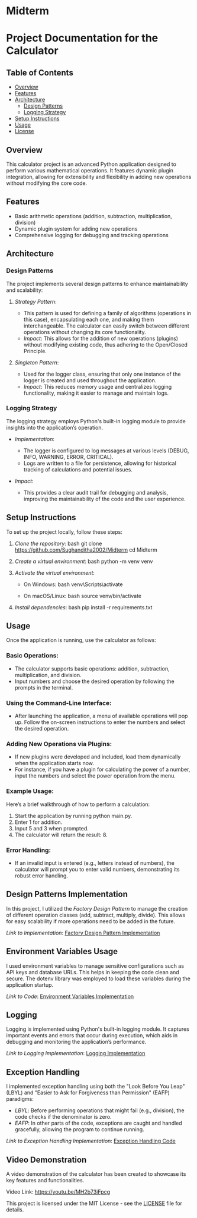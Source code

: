 # Midterm
# Project Documentation for the Calculator

## Table of Contents

- [Overview](#overview)
- [Features](#features)
- [Architecture](#architecture)
  - [Design Patterns](#design-patterns)
  - [Logging Strategy](#logging-strategy)
- [Setup Instructions](#setup-instructions)
- [Usage](#usage)
- [License](#license)

## Overview

This calculator project is an advanced Python application designed to perform various mathematical operations. It features dynamic plugin integration, allowing for extensibility and flexibility in adding new operations without modifying the core code.

## Features

- Basic arithmetic operations (addition, subtraction, multiplication, division)
- Dynamic plugin system for adding new operations
- Comprehensive logging for debugging and tracking operations

## Architecture

### Design Patterns

The project implements several design patterns to enhance maintainability and scalability:

1. *Strategy Pattern*: 
   - This pattern is used for defining a family of algorithms (operations in this case), encapsulating each one, and making them interchangeable. The calculator can easily switch between different operations without changing its core functionality.
   - *Impact*: This allows for the addition of new operations (plugins) without modifying existing code, thus adhering to the Open/Closed Principle.

2. *Singleton Pattern*: 
   - Used for the logger class, ensuring that only one instance of the logger is created and used throughout the application.
   - *Impact*: This reduces memory usage and centralizes logging functionality, making it easier to manage and maintain logs.

### Logging Strategy

The logging strategy employs Python's built-in logging module to provide insights into the application’s operation. 

- *Implementation*:
  - The logger is configured to log messages at various levels (DEBUG, INFO, WARNING, ERROR, CRITICAL).
  - Logs are written to a file for persistence, allowing for historical tracking of calculations and potential issues.

- *Impact*:
  - This provides a clear audit trail for debugging and analysis, improving the maintainability of the code and the user experience.

## Setup Instructions

To set up the project locally, follow these steps:

1. *Clone the repository*:
   bash
   git clone https://github.com/Sughanditha2002/Midterm
   cd Midterm
   

2. *Create a virtual environment*:
   bash
   python -m venv venv
   

3. *Activate the virtual environment*:
   - On Windows:
     bash
     venv\Scripts\activate
     
   - On macOS/Linux:
     bash
     source venv/bin/activate
     

4. *Install dependencies*:
   bash
   pip install -r requirements.txt
   


## Usage
Once the application is running, use the calculator as follows:

### Basic Operations:
- The calculator supports basic operations: addition, subtraction, multiplication, and division.
- Input numbers and choose the desired operation by following the prompts in the terminal.

### Using the Command-Line Interface:
- After launching the application, a menu of available operations will pop up. Follow the on-screen instructions to enter the numbers and select the desired operation.

### Adding New Operations via Plugins:
- If new plugins were developed and included, load them dynamically when the application starts now.
- For instance, if you have a plugin for calculating the power of a number, input the numbers and select the power operation from the menu.

### Example Usage:
Here’s a brief walkthrough of how to perform a calculation:
1. Start the application by running python main.py.
2. Enter 1 for addition.
3. Input 5 and 3 when prompted.
4. The calculator will return the result: 8.

### Error Handling:
- If an invalid input is entered (e.g., letters instead of numbers), the calculator will prompt you to enter valid numbers, demonstrating its robust error handling.


## Design Patterns Implementation
In this project, I utilized the *Factory Design Pattern* to manage the creation of different operation classes (add, subtract, multiply, divide). This allows for easy scalability if more operations need to be added in the future.

*Link to Implementation*: [Factory Design Pattern Implementation](https://refactoring.guru/design-patterns/factory-method)


## Environment Variables Usage
I used environment variables to manage sensitive configurations such as API keys and database URLs. This helps in keeping the code clean and secure. The dotenv library was employed to load these variables during the application startup.

*Link to Code*: [Environment Variables Implementation](https://pypi.org/project/python-dotenv/)


## Logging
Logging is implemented using Python's built-in logging module. It captures important events and errors that occur during execution, which aids in debugging and monitoring the application’s performance.

*Link to Logging Implementation*: [Logging Implementation](https://docs.python.org/3/library/logging.html)


## Exception Handling
I implemented exception handling using both the "Look Before You Leap" (LBYL) and "Easier to Ask for Forgiveness than Permission" (EAFP) paradigms:

- *LBYL*: Before performing operations that might fail (e.g., division), the code checks if the denominator is zero.
- *EAFP*: In other parts of the code, exceptions are caught and handled gracefully, allowing the program to continue running.

*Link to Exception Handling Implementation*: [Exception Handling Code](https://realpython.com/python-lbyl-vs-eafp/)


## Video Demonstration
A video demonstration of the calculator has been created to showcase its key features and functionalities.

Video Link: https://youtu.be/MH2b73iFpcg




This project is licensed under the MIT License - see the [LICENSE](LICENSE) file for details.